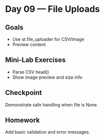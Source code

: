 # Day 09 — File Uploads

## Goals
- Use st.file_uploader for CSV/Image
- Preview content

## Mini‑Lab Exercises
- Parse CSV head()
- Show image preview and size info

## Checkpoint
Demonstrate safe handling when file is None.

## Homework
Add basic validation and error messages.